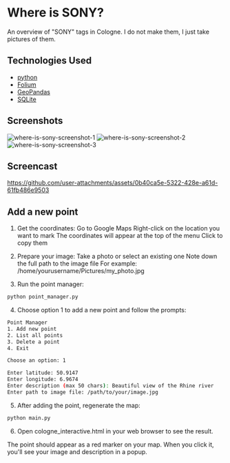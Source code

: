 # Where is SONY?

An overview of "SONY" tags in Cologne. I do not make them, I just take pictures of them.

## Technologies Used

- [python](https://www.python.org/)
- [Folium](https://python-visualization.github.io/folium/latest/)
- [GeoPandas](https://geopandas.org/en/stable/index.html)
- [SQLite](https://www.sqlite.org/)

## Screenshots

![where-is-sony-screenshot-1](https://github.com/user-attachments/assets/40b6119f-7abe-455d-af4c-d4ba28f627dd)
![where-is-sony-screenshot-2](https://github.com/user-attachments/assets/2f5d1d99-f7af-45c7-8483-02ec7c223987)
![where-is-sony-screenshot-3](https://github.com/user-attachments/assets/1ad269d7-87c8-4e73-8df0-289ae589e40d)

## Screencast

https://github.com/user-attachments/assets/0b40ca5e-5322-428e-a61d-61fb486e9503

## Add a new point

1. Get the coordinates:
   Go to Google Maps
   Right-click on the location you want to mark
   The coordinates will appear at the top of the menu
   Click to copy them

2. Prepare your image:
   Take a photo or select an existing one
   Note down the full path to the image file
   For example: /home/yourusername/Pictures/my_photo.jpg

3. Run the point manager:

```bash
python point_manager.py

```

4. Choose option 1 to add a new point and follow the prompts:

```bash
Point Manager
1. Add new point
2. List all points
3. Delete a point
4. Exit

Choose an option: 1

Enter latitude: 50.9147
Enter longitude: 6.9674
Enter description (max 50 chars): Beautiful view of the Rhine river
Enter path to image file: /path/to/your/image.jpg

```

5. After adding the point, regenerate the map:

```bash
python main.py

```

6. Open cologne_interactive.html in your web browser to see the result.

The point should appear as a red marker on your map. When you click it, you'll see your image and description in a popup.
